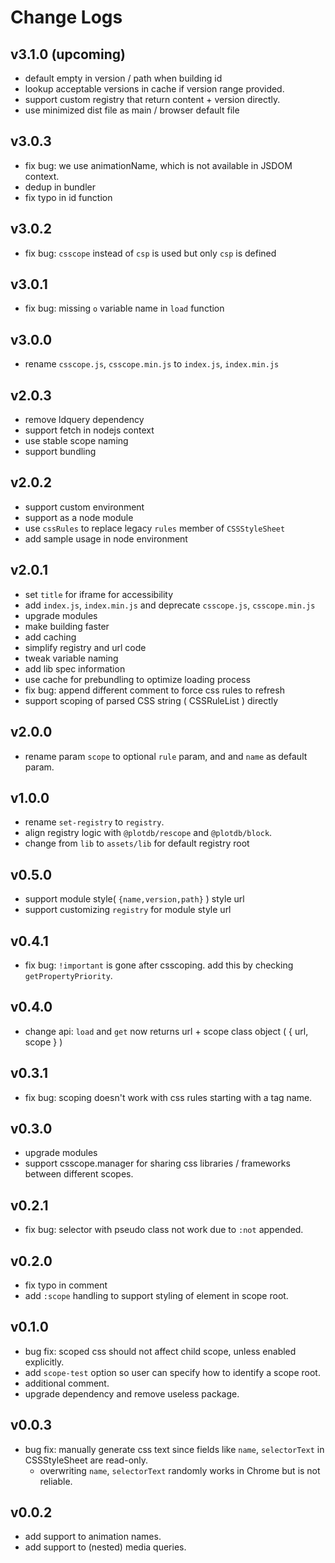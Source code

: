 # Change Logs

## v3.1.0 (upcoming)

 - default empty in version / path when building id
 - lookup acceptable versions in cache if version range provided.
 - support custom registry that return content + version directly.
 - use minimized dist file as main / browser default file


## v3.0.3

 - fix bug: we use animationName, which is not available in JSDOM context.
 - dedup in bundler
 - fix typo in id function
 

## v3.0.2

 - fix bug: `csscope` instead of `csp` is used but only `csp` is defined


## v3.0.1

 - fix bug: missing `o` variable name in `load` function


## v3.0.0

 - rename `csscope.js`, `csscope.min.js` to `index.js`, `index.min.js`


## v2.0.3

 - remove ldquery dependency
 - support fetch in nodejs context
 - use stable scope naming
 - support bundling


## v2.0.2

 - support custom environment
 - support as a node module
 - use `cssRules` to replace legacy `rules` member of `CSSStyleSheet`
 - add sample usage in node environment


## v2.0.1

 - set `title` for iframe for accessibility
 - add `index.js`, `index.min.js` and deprecate `csscope.js`, `csscope.min.js`
 - upgrade modules
 - make building faster
 - add caching
 - simplify registry and url code
 - tweak variable naming
 - add lib spec information
 - use cache for prebundling to optimize loading process
 - fix bug: append different comment to force css rules to refresh
 - support scoping of parsed CSS string ( CSSRuleList ) directly


## v2.0.0

 - rename param `scope` to optional `rule` param, and and `name` as default param.


## v1.0.0

 - rename `set-registry` to `registry`.
 - align registry logic with `@plotdb/rescope` and `@plotdb/block`.
 - change from `lib` to `assets/lib` for default registry root


## v0.5.0

 - support module style( `{name,version,path}` ) style url
 - support customizing `registry` for module style url


## v0.4.1

 - fix bug: `!important` is gone after csscoping. add this by checking `getPropertyPriority`.


## v0.4.0

 - change api: `load` and `get` now returns url + scope class object ( { url, scope } )


## v0.3.1

 - fix bug: scoping doesn't work with css rules starting with a tag name.


## v0.3.0

 - upgrade modules
 - support csscope.manager for sharing css libraries / frameworks between different scopes.


## v0.2.1

 - fix bug: selector with pseudo class not work due to `:not` appended.


## v0.2.0

 - fix typo in comment
 - add `:scope` handling to support styling of element in scope root.


## v0.1.0

 - bug fix: scoped css should not affect child scope, unless enabled explicitly.
 - add `scope-test` option so user can specify how to identify a scope root.
 - additional comment.
 - upgrade dependency and remove useless package.


## v0.0.3

 - bug fix: manually generate css text since fields like `name`, `selectorText` in CSSStyleSheet are read-only.
   - overwriting `name`, `selectorText` randomly works in Chrome but is not reliable.

## v0.0.2

 - add support to animation names.
 - add support to (nested) media queries.

